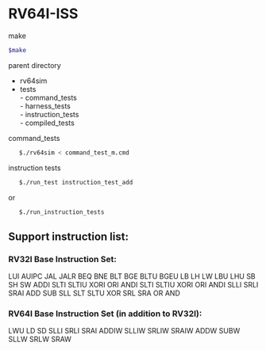 # RV64I-ISS

make
```bash
$make
```

parent directory
 - rv64sim
 - tests<br/>
        - command_tests<br/>
        - harness_tests<br/>
        - instruction_tests<br/>
        - compiled_tests<br/>

command_tests
```bash
   $./rv64sim < command_test_m.cmd
```

instruction tests
```bash
   $./run_test instruction_test_add
```
or
```bash
   $./run_instruction_tests
```   

## Support instruction list:
### RV32I Base Instruction Set:
LUI AUIPC JAL JALR BEQ BNE BLT BGE BLTU BGEU LB LH LW LBU LHU SB SH SW ADDI SLTI SLTIU XORI ORI ANDI SLTI SLTIU XORI ORI ANDI SLLI SRLI SRAI ADD SUB SLL SLT SLTU XOR SRL SRA OR AND
### RV64I Base Instruction Set (in addition to RV32I): 
LWU LD SD SLLI SRLI SRAI ADDIW SLLIW SRLIW SRAIW ADDW SUBW SLLW SRLW SRAW
